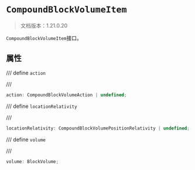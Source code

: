 # `CompoundBlockVolumeItem`

> 文档版本：1.21.0.20

`CompoundBlockVolumeItem`接口。

## 属性

/// define
`action`


///

```js
action: CompoundBlockVolumeAction | undefined;
```


/// define
`locationRelativity`


///

```js
locationRelativity: CompoundBlockVolumePositionRelativity | undefined;
```


/// define
`volume`


///

```js
volume: BlockVolume;
```

